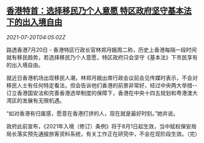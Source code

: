 <!--1626755462000-->
[香港特首：选择移民乃个人意愿 特区政府坚守基本法下的出入境自由](https://cn.reuters.com/article/hk-chief-comments-immigration-0720-tues-idCNKBS2EQ0BB)
------

<div><i>2021-07-20T04:05:02Z</i></div><p>路透香港7月20日 - 香港特区行政长官林郑月娥周二称，历史上香港每隔一段时间就有移民趋势，若选择移民乃个人意愿，特区政府只会坚守《基本法》下市民享有的出入境自由。</p><p>就近日香港机场出现移民人潮，林郑月娥出席行政会议前会见传媒时表示，不会对移民人士有任何特定看法，但会告诉他们香港的前景非常好，经过中央两大举措--订立香港国安法和完善香港选举制度的保障下，香港在中央十四五规划和粤港澳大湾区的发展有无限机遇。</p><p>“如对香港有归属感，愿意在香港打拼的人，现在就是最好时刻。”她并说。</p><p>政府此前宣布，《2021年入境（修订）条例》将于8月1日起生效，当中赋权保安局局长落实预先通报旅客资料系统，有关工作正在研究中，不会在现阶段生效。（完）</p>
